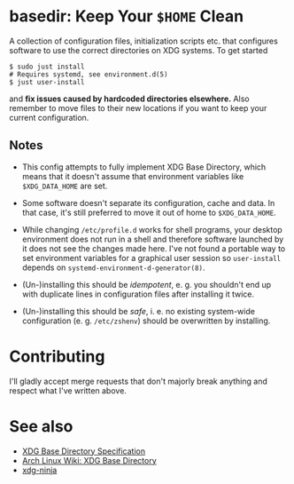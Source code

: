 # basedir: Keep Your `$HOME` Clean
A collection of configuration files, initialization scripts etc. that configures software to use the correct directories on XDG systems.
To get started
```
$ sudo just install
# Requires systemd, see environment.d(5)
$ just user-install
```
and **fix issues caused by hardcoded directories elsewhere.** Also remember to move files to their new locations if you want to keep your current configuration.

## Notes
- This config attempts to fully implement XDG Base Directory, which means that it doesn't assume that environment variables like `$XDG_DATA_HOME` are set.

- Some software doesn't separate its configuration, cache and data. In that case, it's still preferred to move it out of home to `$XDG_DATA_HOME`.

- While changing `/etc/profile.d` works for shell programs, your desktop environment does not run in a shell and therefore software launched by it does not see the changes made here. 
I've not found a portable way to set environment variables for a graphical user session so `user-install` depends on `systemd-environment-d-generator(8)`.

- (Un-)installing this should be *idempotent*, e. g. you shouldn't end up with duplicate lines in configuration files after installing it twice.

- (Un-)installing this should be *safe*, i. e. no existing system-wide configuration (e. g. `/etc/zshenv`) should be overwritten by installing.

# Contributing
I'll gladly accept merge requests that don't majorly break anything and respect what I've written above.

# See also
- [XDG Base Directory Specification](https://specifications.freedesktop.org/basedir-spec/basedir-spec-latest.html)
- [Arch Linux Wiki: XDG Base Directory](https://wiki.archlinux.org/title/XDG_Base_Directory)
- [xdg-ninja](https://github.com/b3nj5m1n/xdg-ninja)
